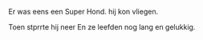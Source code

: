 Er was eens een Super Hond. hij kon vliegen.

Toen stprrte hij neer
En ze leefden nog lang en gelukkig.
